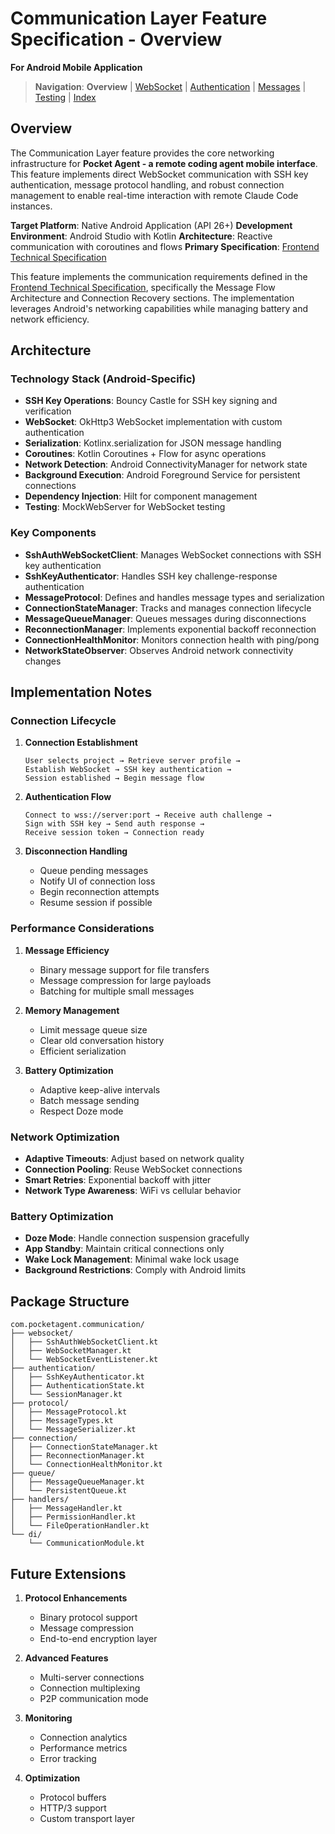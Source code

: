 # Communication Layer Feature Specification - Overview
**For Android Mobile Application**

> **Navigation**: **Overview** | [WebSocket](./communication-layer-websocket.feat.md) | [Authentication](./communication-layer-authentication.feat.md) | [Messages](./communication-layer-messages.feat.md) | [Testing](./communication-layer-testing.feat.md) | [Index](./communication-layer-index.md)

## Overview

The Communication Layer feature provides the core networking infrastructure for **Pocket Agent - a remote coding agent mobile interface**. This feature implements direct WebSocket communication with SSH key authentication, message protocol handling, and robust connection management to enable real-time interaction with remote Claude Code instances.

**Target Platform**: Native Android Application (API 26+)
**Development Environment**: Android Studio with Kotlin
**Architecture**: Reactive communication with coroutines and flows
**Primary Specification**: [Frontend Technical Specification](../frontend.spec.md#communication-protocol)

This feature implements the communication requirements defined in the [Frontend Technical Specification](../frontend.spec.md), specifically the Message Flow Architecture and Connection Recovery sections. The implementation leverages Android's networking capabilities while managing battery and network efficiency.

## Architecture

### Technology Stack (Android-Specific)

- **SSH Key Operations**: Bouncy Castle for SSH key signing and verification
- **WebSocket**: OkHttp3 WebSocket implementation with custom authentication
- **Serialization**: Kotlinx.serialization for JSON message handling
- **Coroutines**: Kotlin Coroutines + Flow for async operations
- **Network Detection**: Android ConnectivityManager for network state
- **Background Execution**: Android Foreground Service for persistent connections
- **Dependency Injection**: Hilt for component management
- **Testing**: MockWebServer for WebSocket testing

### Key Components

- **SshAuthWebSocketClient**: Manages WebSocket connections with SSH key authentication
- **SshKeyAuthenticator**: Handles SSH key challenge-response authentication
- **MessageProtocol**: Defines and handles message types and serialization
- **ConnectionStateManager**: Tracks and manages connection lifecycle
- **MessageQueueManager**: Queues messages during disconnections
- **ReconnectionManager**: Implements exponential backoff reconnection
- **ConnectionHealthMonitor**: Monitors connection health with ping/pong
- **NetworkStateObserver**: Observes Android network connectivity changes

## Implementation Notes

### Connection Lifecycle

1. **Connection Establishment**
   ```
   User selects project → Retrieve server profile → 
   Establish WebSocket → SSH key authentication → 
   Session established → Begin message flow
   ```

2. **Authentication Flow**
   ```
   Connect to wss://server:port → Receive auth challenge →
   Sign with SSH key → Send auth response →
   Receive session token → Connection ready
   ```

3. **Disconnection Handling**
   - Queue pending messages
   - Notify UI of connection loss
   - Begin reconnection attempts
   - Resume session if possible

### Performance Considerations

1. **Message Efficiency**
   - Binary message support for file transfers
   - Message compression for large payloads
   - Batching for multiple small messages

2. **Memory Management**
   - Limit message queue size
   - Clear old conversation history
   - Efficient serialization

3. **Battery Optimization**
   - Adaptive keep-alive intervals
   - Batch message sending
   - Respect Doze mode

### Network Optimization

- **Adaptive Timeouts**: Adjust based on network quality
- **Connection Pooling**: Reuse WebSocket connections
- **Smart Retries**: Exponential backoff with jitter
- **Network Type Awareness**: WiFi vs cellular behavior

### Battery Optimization

- **Doze Mode**: Handle connection suspension gracefully
- **App Standby**: Maintain critical connections only
- **Wake Lock Management**: Minimal wake lock usage
- **Background Restrictions**: Comply with Android limits

## Package Structure

```
com.pocketagent.communication/
├── websocket/
│   ├── SshAuthWebSocketClient.kt
│   ├── WebSocketManager.kt
│   └── WebSocketEventListener.kt
├── authentication/
│   ├── SshKeyAuthenticator.kt
│   ├── AuthenticationState.kt
│   └── SessionManager.kt
├── protocol/
│   ├── MessageProtocol.kt
│   ├── MessageTypes.kt
│   └── MessageSerializer.kt
├── connection/
│   ├── ConnectionStateManager.kt
│   ├── ReconnectionManager.kt
│   └── ConnectionHealthMonitor.kt
├── queue/
│   ├── MessageQueueManager.kt
│   └── PersistentQueue.kt
├── handlers/
│   ├── MessageHandler.kt
│   ├── PermissionHandler.kt
│   └── FileOperationHandler.kt
└── di/
    └── CommunicationModule.kt
```

## Future Extensions

1. **Protocol Enhancements**
   - Binary protocol support
   - Message compression
   - End-to-end encryption layer

2. **Advanced Features**
   - Multi-server connections
   - Connection multiplexing
   - P2P communication mode

3. **Monitoring**
   - Connection analytics
   - Performance metrics
   - Error tracking

4. **Optimization**
   - Protocol buffers
   - HTTP/3 support
   - Custom transport layer